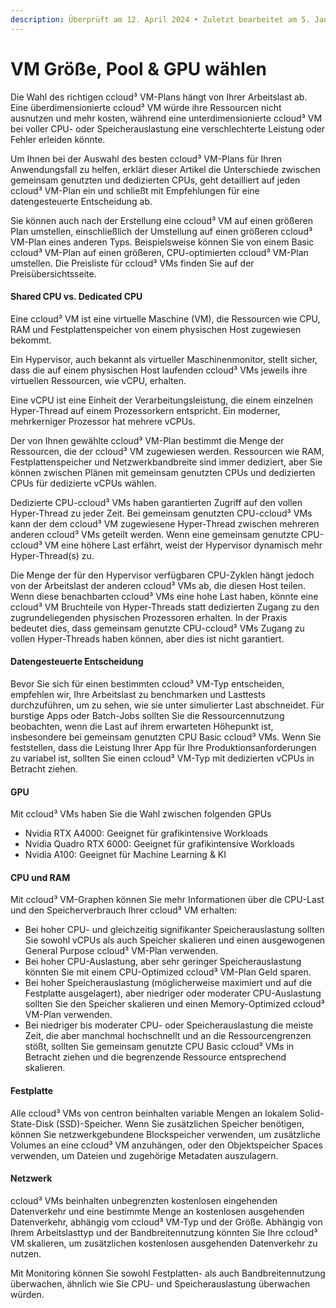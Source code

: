 ```yaml
---
description: Überprüft am 12. April 2024 • Zuletzt bearbeitet am 5. Januar 2025
---
```


# VM Größe, Pool & GPU wählen

Die Wahl des richtigen ccloud³ VM-Plans hängt von Ihrer Arbeitslast ab. Eine überdimensionierte ccloud³ VM würde ihre Ressourcen nicht ausnutzen und mehr kosten, während eine unterdimensionierte ccloud³ VM bei voller CPU- oder Speicherauslastung eine verschlechterte Leistung oder Fehler erleiden könnte.

Um Ihnen bei der Auswahl des besten ccloud³ VM-Plans für Ihren Anwendungsfall zu helfen, erklärt dieser Artikel die Unterschiede zwischen gemeinsam genutzten und dedizierten CPUs, geht detailliert auf jeden ccloud³ VM-Plan ein und schließt mit Empfehlungen für eine datengesteuerte Entscheidung ab.

Sie können auch nach der Erstellung eine ccloud³ VM auf einen größeren Plan umstellen, einschließlich der Umstellung auf einen größeren ccloud³ VM-Plan eines anderen Typs. Beispielsweise können Sie von einem Basic ccloud³ VM-Plan auf einen größeren, CPU-optimierten ccloud³ VM-Plan umstellen. Die Preisliste für ccloud³ VMs finden Sie auf der Preisübersichtsseite.

#### Shared CPU vs. Dedicated CPU

Eine ccloud³ VM ist eine virtuelle Maschine (VM), die Ressourcen wie CPU, RAM und Festplattenspeicher von einem physischen Host zugewiesen bekommt.

Ein Hypervisor, auch bekannt als virtueller Maschinenmonitor, stellt sicher, dass die auf einem physischen Host laufenden ccloud³ VMs jeweils ihre virtuellen Ressourcen, wie vCPU, erhalten.

Eine vCPU ist eine Einheit der Verarbeitungsleistung, die einem einzelnen Hyper-Thread auf einem Prozessorkern entspricht. Ein moderner, mehrkerniger Prozessor hat mehrere vCPUs.

Der von Ihnen gewählte ccloud³ VM-Plan bestimmt die Menge der Ressourcen, die der ccloud³ VM zugewiesen werden. Ressourcen wie RAM, Festplattenspeicher und Netzwerkbandbreite sind immer dediziert, aber Sie können zwischen Plänen mit gemeinsam genutzten CPUs und dedizierten CPUs für dedizierte vCPUs wählen.

Dedizierte CPU-ccloud³ VMs haben garantierten Zugriff auf den vollen Hyper-Thread zu jeder Zeit. Bei gemeinsam genutzten CPU-ccloud³ VMs kann der dem ccloud³ VM zugewiesene Hyper-Thread zwischen mehreren anderen ccloud³ VMs geteilt werden. Wenn eine gemeinsam genutzte CPU-ccloud³ VM eine höhere Last erfährt, weist der Hypervisor dynamisch mehr Hyper-Thread(s) zu.

Die Menge der für den Hypervisor verfügbaren CPU-Zyklen hängt jedoch von der Arbeitslast der anderen ccloud³ VMs ab, die diesen Host teilen. Wenn diese benachbarten ccloud³ VMs eine hohe Last haben, könnte eine ccloud³ VM Bruchteile von Hyper-Threads statt dedizierten Zugang zu den zugrundeliegenden physischen Prozessoren erhalten. In der Praxis bedeutet dies, dass gemeinsam genutzte CPU-ccloud³ VMs Zugang zu vollen Hyper-Threads haben können, aber dies ist nicht garantiert.

#### Datengesteuerte Entscheidung

Bevor Sie sich für einen bestimmten ccloud³ VM-Typ entscheiden, empfehlen wir, Ihre Arbeitslast zu benchmarken und Lasttests durchzuführen, um zu sehen, wie sie unter simulierter Last abschneidet. Für burstige Apps oder Batch-Jobs sollten Sie die Ressourcennutzung beobachten, wenn die Last auf ihrem erwarteten Höhepunkt ist, insbesondere bei gemeinsam genutzten CPU Basic ccloud³ VMs. Wenn Sie feststellen, dass die Leistung Ihrer App für Ihre Produktionsanforderungen zu variabel ist, sollten Sie einen ccloud³ VM-Typ mit dedizierten vCPUs in Betracht ziehen.

#### GPU

Mit ccloud³ VMs haben Sie die Wahl zwischen folgenden GPUs

* Nvidia RTX A4000: Geeignet für grafikintensive Workloads
* Nvidia Quadro RTX 6000: Geeignet für grafikintensive Workloads
* Nvidia A100: Geeignet für Machine Learning & KI

#### CPU und RAM

Mit ccloud³ VM-Graphen können Sie mehr Informationen über die CPU-Last und den Speicherverbrauch Ihrer ccloud³ VM erhalten:

* Bei hoher CPU- und gleichzeitig signifikanter Speicherauslastung sollten Sie sowohl vCPUs als auch Speicher skalieren und einen ausgewogenen General Purpose ccloud³ VM-Plan verwenden.
* Bei hoher CPU-Auslastung, aber sehr geringer Speicherauslastung könnten Sie mit einem CPU-Optimized ccloud³ VM-Plan Geld sparen.
* Bei hoher Speicherauslastung (möglicherweise maximiert und auf die Festplatte ausgelagert), aber niedriger oder moderater CPU-Auslastung sollten Sie den Speicher skalieren und einen Memory-Optimized ccloud³ VM-Plan verwenden.
* Bei niedriger bis moderater CPU- oder Speicherauslastung die meiste Zeit, die aber manchmal hochschnellt und an die Ressourcengrenzen stößt, sollten Sie gemeinsam genutzte CPU Basic ccloud³ VMs in Betracht ziehen und die begrenzende Ressource entsprechend skalieren.

#### Festplatte

Alle ccloud³ VMs von centron beinhalten variable Mengen an lokalem Solid-State-Disk (SSD)-Speicher. Wenn Sie zusätzlichen Speicher benötigen, können Sie netzwerkgebundene Blockspeicher verwenden, um zusätzliche Volumes an eine ccloud³ VM anzuhängen, oder den Objektspeicher Spaces verwenden, um Dateien und zugehörige Metadaten auszulagern.

#### Netzwerk

ccloud³ VMs beinhalten unbegrenzten kostenlosen eingehenden Datenverkehr und eine bestimmte Menge an kostenlosen ausgehenden Datenverkehr, abhängig vom ccloud³ VM-Typ und der Größe. Abhängig von Ihrem Arbeitslasttyp und der Bandbreitennutzung könnten Sie Ihre ccloud³ VM skalieren, um zusätzlichen kostenlosen ausgehenden Datenverkehr zu nutzen.

Mit Monitoring können Sie sowohl Festplatten- als auch Bandbreitennutzung überwachen, ähnlich wie Sie CPU- und Speicherauslastung überwachen würden.

